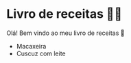 # Livro de receitas :man_cook:

Olá! Bem vindo ao meu livro de receitas :clap:

- Macaxeira
- Cuscuz com leite
